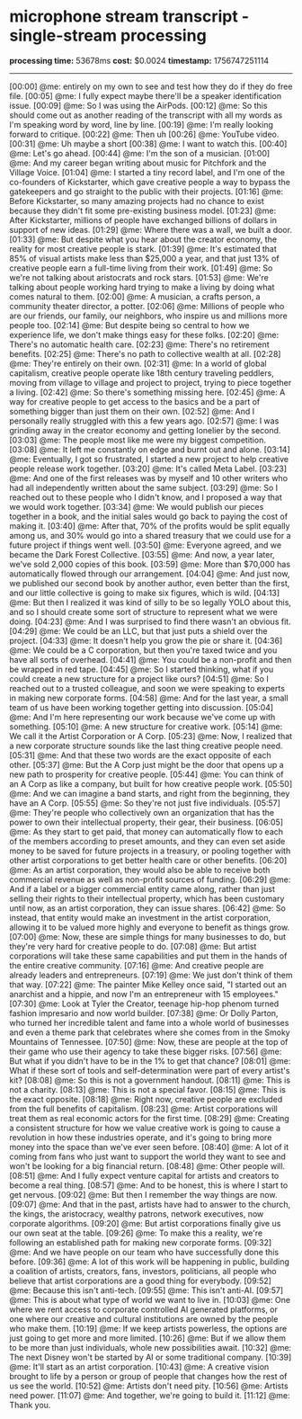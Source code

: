 # microphone stream transcript - single-stream processing

**processing time:** 53678ms
**cost:** $0.0024
**timestamp:** 1756747251114

---

[00:00] @me: entirely on my own to see and test how they do if they do free file.
[00:05] @me: I fully expect maybe there'll be a speaker identification issue.
[00:09] @me: So I was using the AirPods.
[00:12] @me: So this should come out as another reading of the transcript with all my words as I'm speaking word by word, line by line.
[00:19] @me: I'm really looking forward to critique.
[00:22] @me: Then uh
[00:26] @me: YouTube video.
[00:31] @me: Uh maybe a short
[00:38] @me: I want to watch this.
[00:40] @me: Let's go ahead.
[00:44] @me: I'm the son of a musician.
[01:00] @me: And my career began writing about music for Pitchfork and the Village Voice.
[01:04] @me: I started a tiny record label, and I'm one of the co-founders of Kickstarter, which gave creative people a way to bypass the gatekeepers and go straight to the public with their projects.
[01:16] @me: Before Kickstarter, so many amazing projects had no chance to exist because they didn't fit some pre-existing business model.
[01:23] @me: After Kickstarter, millions of people have exchanged billions of dollars in support of new ideas.
[01:29] @me: Where there was a wall, we built a door.
[01:33] @me: But despite what you hear about the creator economy, the reality for most creative people is stark.
[01:39] @me: It's estimated that 85% of visual artists make less than $25,000 a year, and that just 13% of creative people earn a full-time living from their work.
[01:49] @me: So we're not talking about aristocrats and rock stars.
[01:53] @me: We're talking about people working hard trying to make a living by doing what comes natural to them.
[02:00] @me: A musician, a crafts person, a community theater director, a potter.
[02:06] @me: Millions of people who are our friends, our family, our neighbors, who inspire us and millions more people too.
[02:14] @me: But despite being so central to how we experience life, we don't make things easy for these folks.
[02:20] @me: There's no automatic health care.
[02:23] @me: There's no retirement benefits.
[02:25] @me: There's no path to collective wealth at all.
[02:28] @me: They're entirely on their own.
[02:31] @me: In a world of global capitalism, creative people operate like 18th century traveling peddlers, moving from village to village and project to project, trying to piece together a living.
[02:42] @me: So there's something missing here.
[02:45] @me: A way for creative people to get access to the basics and be a part of something bigger than just them on their own.
[02:52] @me: And I personally really struggled with this a few years ago.
[02:57] @me: I was grinding away in the creator economy and getting lonelier by the second.
[03:03] @me: The people most like me were my biggest competition.
[03:08] @me: It left me constantly on edge and burnt out and alone.
[03:14] @me: Eventually, I got so frustrated, I started a new project to help creative people release work together.
[03:20] @me: It's called Meta Label.
[03:23] @me: And one of the first releases was by myself and 10 other writers who had all independently written about the same subject.
[03:29] @me: So I reached out to these people who I didn't know, and I proposed a way that we would work together.
[03:34] @me: We would publish our pieces together in a book, and the initial sales would go back to paying the cost of making it.
[03:40] @me: After that, 70% of the profits would be split equally among us, and 30% would go into a shared treasury that we could use for a future project if things went well.
[03:50] @me: Everyone agreed, and we became the Dark Forest Collective.
[03:55] @me: And now, a year later, we've sold 2,000 copies of this book.
[03:59] @me: More than $70,000 has automatically flowed through our arrangement.
[04:04] @me: And just now, we published our second book by another author, even better than the first, and our little collective is going to make six figures, which is wild.
[04:13] @me: But then I realized it was kind of silly to be so legally YOLO about this, and so I should create some sort of structure to represent what we were doing.
[04:23] @me: And I was surprised to find there wasn't an obvious fit.
[04:29] @me: We could be an LLC, but that just puts a shield over the project.
[04:33] @me: It doesn't help you grow the pie or share it.
[04:36] @me: We could be a C corporation, but then you're taxed twice and you have all sorts of overhead.
[04:41] @me: You could be a non-profit and then be wrapped in red tape.
[04:45] @me: So I started thinking, what if you could create a new structure for a project like ours?
[04:51] @me: So I reached out to a trusted colleague, and soon we were speaking to experts in making new corporate forms.
[04:58] @me: And for the last year, a small team of us have been working together getting into discussion.
[05:04] @me: And I'm here representing our work because we've come up with something.
[05:10] @me: A new structure for creative work.
[05:14] @me: We call it the Artist Corporation or A Corp.
[05:23] @me: Now, I realized that a new corporate structure sounds like the last thing creative people need.
[05:31] @me: And that these two words are the exact opposite of each other.
[05:37] @me: But the A Corp just might be the door that opens up a new path to prosperity for creative people.
[05:44] @me: You can think of an A Corp as like a company, but built for how creative people work.
[05:50] @me: And we can imagine a band starts, and right from the beginning, they have an A Corp.
[05:55] @me: So they're not just five individuals.
[05:57] @me: They're people who collectively own an organization that has the power to own their intellectual property, their gear, their business.
[06:05] @me: As they start to get paid, that money can automatically flow to each of the members according to preset amounts, and they can even set aside money to be saved for future projects in a treasury, or pooling together with other artist corporations to get better health care or other benefits.
[06:20] @me: As an artist corporation, they would also be able to receive both commercial revenue as well as non-profit sources of funding.
[06:29] @me: And if a label or a bigger commercial entity came along, rather than just selling their rights to their intellectual property, which has been customary until now, as an artist corporation, they can issue shares.
[06:42] @me: So instead, that entity would make an investment in the artist corporation, allowing it to be valued more highly and everyone to benefit as things grow.
[07:00] @me: Now, these are simple things for many businesses to do, but they're very hard for creative people to do.
[07:08] @me: But artist corporations will take these same capabilities and put them in the hands of the entire creative community.
[07:16] @me: And creative people are already leaders and entrepreneurs.
[07:19] @me: We just don't think of them that way.
[07:22] @me: The painter Mike Kelley once said, "I started out an anarchist and a hippie, and now I'm an entrepreneur with 15 employees."
[07:30] @me: Look at Tyler the Creator, teenage hip-hop phenom turned fashion impresario and now world builder.
[07:38] @me: Or Dolly Parton, who turned her incredible talent and fame into a whole world of businesses and even a theme park that celebrates where she comes from in the Smoky Mountains of Tennessee.
[07:50] @me: Now, these are people at the top of their game who use their agency to take these bigger risks.
[07:56] @me: But what if you didn't have to be in the 1% to get that chance?
[08:01] @me: What if these sort of tools and self-determination were part of every artist's kit?
[08:08] @me: So this is not a government handout.
[08:11] @me: This is not a charity.
[08:13] @me: This is not a special favor.
[08:15] @me: This is the exact opposite.
[08:18] @me: Right now, creative people are excluded from the full benefits of capitalism.
[08:23] @me: Artist corporations will treat them as real economic actors for the first time.
[08:29] @me: Creating a consistent structure for how we value creative work is going to cause a revolution in how these industries operate, and it's going to bring more money into the space than we've ever seen before.
[08:40] @me: A lot of it coming from fans who just want to support the world they want to see and won't be looking for a big financial return.
[08:48] @me: Other people will.
[08:51] @me: And I fully expect venture capital for artists and creators to become a real thing.
[08:57] @me: And to be honest, this is where I start to get nervous.
[09:02] @me: But then I remember the way things are now.
[09:07] @me: And that in the past, artists have had to answer to the church, the kings, the aristocracy, wealthy patrons, network executives, now corporate algorithms.
[09:20] @me: But artist corporations finally give us our own seat at the table.
[09:26] @me: To make this a reality, we're following an established path for making new corporate forms.
[09:32] @me: And we have people on our team who have successfully done this before.
[09:36] @me: A lot of this work will be happening in public, building a coalition of artists, creators, fans, investors, politicians, all people who believe that artist corporations are a good thing for everybody.
[09:52] @me: Because this isn't anti-tech.
[09:55] @me: This isn't anti-AI.
[09:57] @me: This is about what type of world we want to live in.
[10:03] @me: One where we rent access to corporate controlled AI generated platforms, or one where our creative and cultural institutions are owned by the people who make them.
[10:19] @me: If we keep artists powerless, the options are just going to get more and more limited.
[10:26] @me: But if we allow them to be more than just individuals, whole new possibilities await.
[10:32] @me: The next Disney won't be started by AI or some traditional company.
[10:39] @me: It'll start as an artist corporation.
[10:43] @me: A creative vision brought to life by a person or group of people that changes how the rest of us see the world.
[10:52] @me: Artists don't need pity.
[10:56] @me: Artists need power.
[11:07] @me: And together, we're going to build it.
[11:12] @me: Thank you.